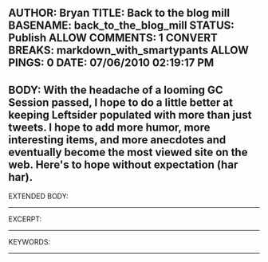 AUTHOR: Bryan
TITLE: Back to the blog mill
BASENAME: back_to_the_blog_mill
STATUS: Publish
ALLOW COMMENTS: 1
CONVERT BREAKS: markdown_with_smartypants
ALLOW PINGS: 0
DATE: 07/06/2010 02:19:17 PM
-----
BODY:
With the headache of a looming GC Session passed, I hope to do a little better at keeping Leftsider populated with more than just tweets. I hope to add more humor, more interesting items, and more anecdotes and eventually become the most viewed site on the web. Here's to hope without expectation (har har).
-----
EXTENDED BODY:

-----
EXCERPT:

-----
KEYWORDS:

-----


